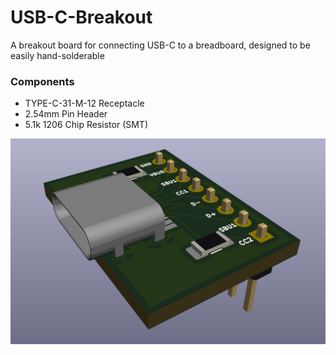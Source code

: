 # USB-C-Breakout
A breakout board for connecting USB-C to a breadboard, designed to be easily hand-solderable

### Components
- TYPE-C-31-M-12 Receptacle
- 2.54mm Pin Header
- 5.1k 1206 Chip Resistor (SMT)

![3D View](/img/3d.png)
